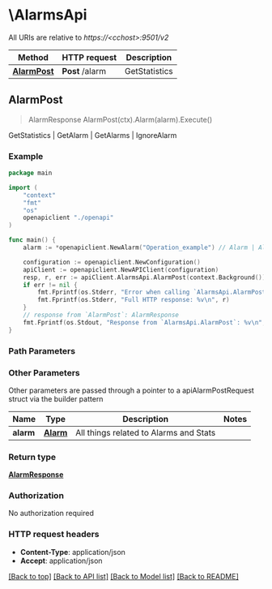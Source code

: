 # \AlarmsApi

All URIs are relative to *https://&lt;cchost&gt;:9501/v2*

Method | HTTP request | Description
------------- | ------------- | -------------
[**AlarmPost**](AlarmsApi.md#AlarmPost) | **Post** /alarm | GetStatistics | GetAlarm | GetAlarms | IgnoreAlarm



## AlarmPost

> AlarmResponse AlarmPost(ctx).Alarm(alarm).Execute()

GetStatistics | GetAlarm | GetAlarms | IgnoreAlarm

### Example

```go
package main

import (
    "context"
    "fmt"
    "os"
    openapiclient "./openapi"
)

func main() {
    alarm := *openapiclient.NewAlarm("Operation_example") // Alarm | All things related to Alarms and Stats

    configuration := openapiclient.NewConfiguration()
    apiClient := openapiclient.NewAPIClient(configuration)
    resp, r, err := apiClient.AlarmsApi.AlarmPost(context.Background()).Alarm(alarm).Execute()
    if err != nil {
        fmt.Fprintf(os.Stderr, "Error when calling `AlarmsApi.AlarmPost``: %v\n", err)
        fmt.Fprintf(os.Stderr, "Full HTTP response: %v\n", r)
    }
    // response from `AlarmPost`: AlarmResponse
    fmt.Fprintf(os.Stdout, "Response from `AlarmsApi.AlarmPost`: %v\n", resp)
}
```

### Path Parameters



### Other Parameters

Other parameters are passed through a pointer to a apiAlarmPostRequest struct via the builder pattern


Name | Type | Description  | Notes
------------- | ------------- | ------------- | -------------
 **alarm** | [**Alarm**](Alarm.md) | All things related to Alarms and Stats | 

### Return type

[**AlarmResponse**](AlarmResponse.md)

### Authorization

No authorization required

### HTTP request headers

- **Content-Type**: application/json
- **Accept**: application/json

[[Back to top]](#) [[Back to API list]](../README.md#documentation-for-api-endpoints)
[[Back to Model list]](../README.md#documentation-for-models)
[[Back to README]](../README.md)


